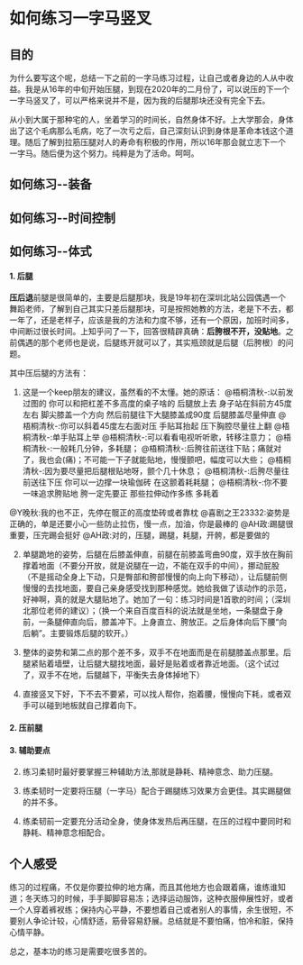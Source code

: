 # 如何练习一字马竖叉

## 目的

为什么要写这个呢，总结一下之前的一字马练习过程，让自己或者身边的人从中收益。我是从16年的中旬开始压腿，到现在2020年的二月份了，可以说压的下一个一字马竖叉了，可以严格来说并不是，因为我的后腿那块还没有完全下去。

从小到大属于那种宅的人，坐着学习的时间长，自然身体不好。上大学那会，身体出了这个毛病那么毛病，吃了一次亏之后，自己深刻认识到身体是革命本钱这个道理。随后了解到拉筋压腿对人的寿命有积极的作用，所以16年那会就立志下一个一字马。随后便为这个努力。纯粹是为了活命。呵呵。 

## 如何练习--装备


## 如何练习--时间控制


## 如何练习--体式


#### 1. 后腿

**压后退**前腿是很简单的，主要是后腿那块，我是19年初在深圳北站公园偶遇一个舞蹈老师，了解到自己其实只差后腿那块，可是按照她教的方法，老是下不去，都一年了，还是老样子，应该是我的方法和力度不够，还有一个原因，加班时间多，中间断过很长时间。上知乎问了一下，回答很精辟真确：**后胯根不开，没贴地**。之前偶遇的那个老师也是说，后腿练开就可以了，其实瓶颈就是后腿（后胯根）的问题。

其中压后腿的方法有：

1. 这是一个keep朋友的建议，虽然看的不太懂。她的原话：
@梧桐清秋-:以前发过图的 你可以和把杠差不多高度的桌子啥的 后腿放上去 身子站在斜前方45度左右 脚尖膝盖一个方向 然后前腿往下大腿膝盖成90度 后腿膝盖尽量伸直
@梧桐清秋-:你可以斜着45度左右面对压 手贴耳抬起 压下胸腔尽量往上翻
@梧桐清秋-:单手贴耳上举
@梧桐清秋-:可以看看电视听听歌，转移注意力；
@梧桐清秋-:一般耗几分钟，多耗腿；
@梧桐清秋-:后胯往前送往下贴；痛就对了，我也会(痛)；不可能一下子就能贴地，慢慢颤吧，幅度可以大些；
@梧桐清秋-:因为要尽量把后腿根贴地呀，颤个几十休息；
@梧桐清秋-:后胯尽量往前送往下压 你可以一边撑一块瑜伽砖 在这颤着耗耗腿；
@梧桐清秋-:你不要一味追求胯贴地 胯一定先要正 那些拉伸动作多练 多耗着


@Y晚秋:我的也不正，先停在髋正的高度垫砖或者靠枕
@喜剧之王23332:姿势是正确的，单是还要小心一些防止拉伤，慢一点，加油，你是最棒的
@AH政:踢腿很重要，压完踢会挺好
@AH政:对的，压腿，踢腿，耗腿，开骻，都是要做的


2. 单腿跪地的姿势，后腿在后膝盖伸直，前腿在前膝盖弯曲90度，双手放在胸前撑着地面（不要分开放，就是说腿在一边，不能在双手的中间），挪动屁股（不是摇动全身上下动，只是臀部和胯部慢慢的向上向下移动），让后腿前侧慢慢的去找地面，要自己亲身感受找到那种感觉。她给我做了该动作的示范，好神啊，真的就是大腿贴地了。她加了一句：练习时间是1首歌的时间；（深圳北那位老师的建议）；（换一个来自百度百科的说法就是坐地，一条腿盘于身前，一条腿伸直向后，膝盖冲下。上身直立、胯放正。之后身体向后下腰“向后躺”。主要锻炼后腿的软开。）

3. 整体的姿势和第二点的那个差不多，双手不在地面而是在前腿膝盖点那里。后腿紧贴着墙壁，让后腿大腿找地面，最好是贴着或者靠近地面。（这个试过了，双手不在地，后腿越下，平衡失去身体掉地下）

4. 直接竖叉下好，下不去不要紧，可以找人帮你，抱着腰，慢慢向下耗，或者双手可以碰到地板就自己撑着向下。


#### 2. 压前腿

#### 3. 辅助要点


2. 练习柔韧时最好要掌握三种辅助方法,那就是静耗、精神意念、助力压腿。

3. 练柔韧时一定要将压腿（一字马）配合于踢腿练习效果方会更佳。其实踢腿做的并不多。

4. 练柔韧前一定要充分活动全身，使身体发热后再压腿，在压的过程中要同时和静耗、精神意念相配合。


## 个人感受

练习的过程痛，不仅是你要拉伸的地方痛，而且其他地方也会跟着痛，谁练谁知道；冬天练习的时候，手手脚脚容易冻；选择运动服饰，这种衣服伸展性好，或者一个人穿着裤衩练；保持内心平静，不要想着自己或者别人的事情，余生很短，不要别人争论计较，心情舒适，筋骨容易舒展。总结就是不要怕痛，怕冷和脏，保持心情平静。

总之，基本功的练习是需要吃很多苦的。

